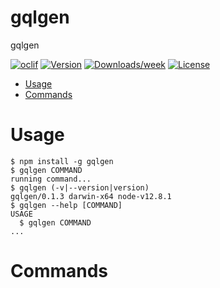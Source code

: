 gqlgen
======

gqlgen

[![oclif](https://img.shields.io/badge/cli-oclif-brightgreen.svg)](https://oclif.io)
[![Version](https://img.shields.io/npm/v/gqlgen.svg)](https://npmjs.org/package/gqlgen)
[![Downloads/week](https://img.shields.io/npm/dw/gqlgen.svg)](https://npmjs.org/package/gqlgen)
[![License](https://img.shields.io/npm/l/gqlgen.svg)](https://github.com/forsigner/gqlgen/blob/master/package.json)

<!-- toc -->
* [Usage](#usage)
* [Commands](#commands)
<!-- tocstop -->
# Usage
<!-- usage -->
```sh-session
$ npm install -g gqlgen
$ gqlgen COMMAND
running command...
$ gqlgen (-v|--version|version)
gqlgen/0.1.3 darwin-x64 node-v12.8.1
$ gqlgen --help [COMMAND]
USAGE
  $ gqlgen COMMAND
...
```
<!-- usagestop -->
# Commands
<!-- commands -->

<!-- commandsstop -->
